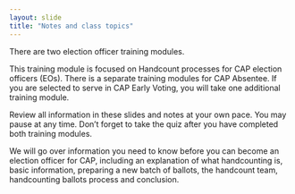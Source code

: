 ```yaml
---
layout: slide
title: "Notes and class topics"
---
```


There are two election officer training modules.

This training module is focused on Handcount processes for CAP election officers (EOs).  There is a separate training modules for CAP Absentee. If you are selected to serve in CAP Early Voting, you will take one additional training module.

Review all information in these slides and notes at your own pace.  You may pause at any time.  Don’t forget to take the quiz after you have completed both training modules.

We will go over information you need to know before you can become an election officer for CAP, including an explanation of what handcounting is, basic information, preparing a new batch of ballots, the handcount team, handcounting ballots process and conclusion.